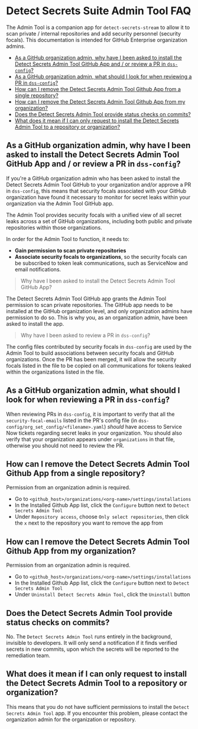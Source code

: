 # Detect Secrets Suite Admin Tool FAQ

The Admin Tool is a companion app for `detect-secrets-stream` to allow it to scan private / internal repositories and add security personnel (security focals). This documentation is intended for GitHub Enterprise organization admins.

<!-- START doctoc generated TOC please keep comment here to allow auto update -->
<!-- DON'T EDIT THIS SECTION, INSTEAD RE-RUN doctoc TO UPDATE -->

- [As a GitHub organization admin, why have I been asked to install the Detect Secrets Admin Tool GitHub App and / or review a PR in `dss-config`?](#as-a-github-organization-admin-why-have-i-been-asked-to-install-the-detect-secrets-admin-tool-github-app-and--or-review-a-pr-in-dss-config)
- [As a GitHub organization admin, what should I look for when reviewing a PR in `dss-config`?](#as-a-github-organization-admin-what-should-i-look-for-when-reviewing-a-pr-in-dss-config)
- [How can I remove the Detect Secrets Admin Tool Github App from a single repository?](#how-can-i-remove-the-detect-secrets-admin-tool-github-app-from-a-single-repository)
- [How can I remove the Detect Secrets Admin Tool Github App from my organization?](#how-can-i-remove-the-detect-secrets-admin-tool-github-app-from-my-organization)
- [Does the Detect Secrets Admin Tool provide status checks on commits?](#does-the-detect-secrets-admin-tool-provide-status-checks-on-commits)
- [What does it mean if I can only request to install the Detect Secrets Admin Tool to a repository or organization?](#what-does-it-mean-if-i-can-only-request-to-install-the-detect-secrets-admin-tool-to-a-repository-or-organization)

<!-- END doctoc generated TOC please keep comment here to allow auto update -->

## As a GitHub organization admin, why have I been asked to install the Detect Secrets Admin Tool GitHub App and / or review a PR in `dss-config`?

If you're a GitHub organization admin who has been asked to install the Detect Secrets Admin Tool GitHub to your organization and/or approve a PR in `dss-config`, this means that security focals associated with your GitHub organization have found it necessary to monitor for secret leaks within your organization via the Admin Tool GitHub app.

The Admin Tool provides security focals with a unified view of all secret leaks across a set of GitHub organizations, including both public and private repositories within those organizations.

In order for the Admin Tool to function, it needs to:

- **Gain permission to scan private repositories**
- **Associate security focals to organizations**, so the security focals can be subscribed to token leak communications, such as ServiceNow and email notifications.

> Why have I been asked to install the Detect Secrets Admin Tool GitHub App?

The Detect Secrets Admin Tool GitHub app grants the Admin Tool permission to scan private repositories. The GitHub app needs to be installed at the GitHub organization level, and only organization admins have permission to do so. This is why you, as an organization admin, have been asked to install the app.

> Why have I been asked to review a PR in `dss-config`?

The config files contributed by security focals in `dss-config` are used by the Admin Tool to build associations between security focals and GitHub organizations. Once the PR has been merged, it will allow the security focals listed in the file to be copied on all communications for tokens leaked within the organizations listed in the file.

## As a GitHub organization admin, what should I look for when reviewing a PR in `dss-config`?

When reviewing PRs in `dss-config`, it is important to verify that all the `security-focal-emails` listed in the PR's config file (in `dss-config/org_set_config/<filename>.yaml`) _should_ have access to Service Now tickets regarding secret leaks in your organization. You should also verify that your organization appears under `organizations` in that file, otherwise you should not need to review the PR.

## How can I remove the Detect Secrets Admin Tool Github App from a single repository?

Permission from an organization admin is required.

- Go to `<github_host>/organizations/<org-name>/settings/installations`
- In the Installed Github App list, click the `Configure` button next to `Detect Secrets Admin Tool`
- Under `Repository access`, choose `Only select repositories`, then click the `x` next to the repository you want to remove the app from

## How can I remove the Detect Secrets Admin Tool Github App from my organization?

Permission from an organization admin is required.

- Go to `<github_host>/organizations/<org-name>/settings/installations`
- In the Installed Github App list, click the `Configure` button next to `Detect Secrets Admin Tool`
- Under `Uninstall Detect Secrets Admin Tool`, click the `Uninstall` button

## Does the Detect Secrets Admin Tool provide status checks on commits?

No. The `Detect Secrets Admin Tool` runs entirely in the background, invisible to developers. It will only send a notification if it finds verified secrets in new commits, upon which the secrets will be reported to the remediation team.

## What does it mean if I can only request to install the Detect Secrets Admin Tool to a repository or organization?

This means that you do not have sufficient permissions to install the `Detect Secrets Admin Tool` app. If you encounter this problem, please contact the organization admin for the organization or repository.
